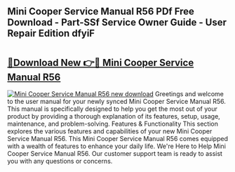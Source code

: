 ## Mini Cooper Service Manual R56 PDf Free Download - Part-SSf Service Owner Guide - User Repair Edition dfyiF

# <h2><a href="http://cf14335.oget.top/?id=Mini+Cooper+Service+Manual+R56">🔗Download New 👉🔴 Mini Cooper Service Manual R56</a></h2>

[![Mini Cooper Service Manual R56 new download](https://i.imgur.com/5g1atiW.png)](http://cf14335.oget.top/?id=Mini+Cooper+Service+Manual+R56)
Greetings and welcome to the user manual for your newly synced Mini Cooper Service Manual R56. This manual is specifically designed to help you get the most out of your product by providing a thorough explanation of its features, setup, usage, maintenance, and problem-solving. Features & Functionality This section explores the various features and capabilities of your new Mini Cooper Service Manual R56. This Mini Cooper Service Manual R56 comes equipped with a wealth of features to enhance your daily life. We're Here to Help Mini Cooper Service Manual R56. Our customer support team is ready to assist you with any questions or concerns.
